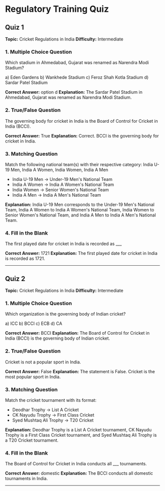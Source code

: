 # Regulatory Training Quiz

## Quiz 1

**Topic:** Cricket Regulations in India
**Difficulty:** Intermediate

### 1. Multiple Choice Question
Which stadium in Ahmedabad, Gujarat was renamed as Narendra Modi Stadium?

a) Eden Gardens
b) Wankhede Stadium
c) Feroz Shah Kotla Stadium
d) Sardar Patel Stadium

**Correct Answer:** option d
**Explanation:** The Sardar Patel Stadium in Ahmedabad, Gujarat was renamed as Narendra Modi Stadium.

### 2. True/False Question
The governing body for cricket in India is the Board of Control for Cricket in India (BCCI).

**Correct Answer:** True
**Explanation:** Correct. BCCI is the governing body for cricket in India.

### 3. Matching Question
Match the following national team(s) with their respective category: India U-19 Men, India A Women, India Women, India A Men

- India U-19 Men → Under-19 Men's National Team
- India A Women → India A Women's National Team
- India Women → Senior Women's National Team
- India A Men → India A Men's National Team

**Explanation:** India U-19 Men corresponds to the Under-19 Men's National Team, India A Women to India A Women's National Team, India Women to Senior Women's National Team, and India A Men to India A Men's National Team.

### 4. Fill in the Blank
The first played date for cricket in India is recorded as ___

**Correct Answer:** 1721
**Explanation:** The first played date for cricket in India is recorded as 1721.

---

## Quiz 2

**Topic:** Cricket Regulations in India
**Difficulty:** Intermediate

### 1. Multiple Choice Question
Which organization is the governing body of Indian cricket?

a) ICC
b) BCCI
c) ECB
d) CA

**Correct Answer:** BCCI
**Explanation:** The Board of Control for Cricket in India (BCCI) is the governing body of Indian cricket.

### 2. True/False Question
Cricket is not a popular sport in India.

**Correct Answer:** False
**Explanation:** The statement is False. Cricket is the most popular sport in India.

### 3. Matching Question
Match the cricket tournament with its format:

- Deodhar Trophy → List A Cricket
- CK Nayudu Trophy → First Class Cricket
- Syed Mushtaq Ali Trophy → T20 Cricket

**Explanation:** Deodhar Trophy is a List A Cricket tournament, CK Nayudu Trophy is a First Class Cricket tournament, and Syed Mushtaq Ali Trophy is a T20 Cricket tournament.

### 4. Fill in the Blank
The Board of Control for Cricket in India conducts all ___ tournaments.

**Correct Answer:** domestic
**Explanation:** The BCCI conducts all domestic tournaments in India.

---

